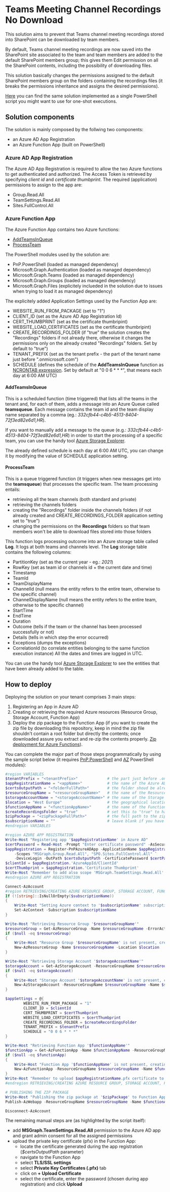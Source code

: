 # Teams Meeting Channel Recordings No Download
This solution aims to prevent that Teams channel meeting recordings stored into SharePoint can be downloaded by team members.

By default, Teams channel meeting recordings are now saved into the SharePoint site associated to the team and team members are added to the default SharePoint members group; this gives them Edit permission on all the SharePoint contents, including the possibility of downloading files.

This solution basically changes the permissions assigned to the default SharePoint members group on the folders containing the recordings files (it breaks the permissions inheritance and assigns the desired permissions).

[Here](https://github.com/JieYuan23/TeamsMeetingRecordingsNoDownload) you can find the same solution implemented as a single PowerShell script you might want to use for one-shot executions.

## Solution components
The solution is mainly composed by the follwing two components:
- an Azure AD App Registration
- an Azure Function App (built on PowerShell)

### Azure AD App Registration
The Azure AD App Registration is required to allow the two Azure functions to get authenticated and authorized. The Access Token is retrieved by specifying *client id* and *certificate thumbprint*.
The required (application) permissions to assign to the app are:
- Group.Read.All
- TeamSettings.Read.All
- Sites.FullControl.All

### Azure Function App
The Azure Function App contains two Azure functions:
- [AddTeamsInQueue](/AddTeamsInQueue)
- [ProcessTeam](/ProcessTeam)

The PowerShell modules used by the solution are:
- PnP.PowerShell (loaded as  managed dependency)
- Microsoft.Graph.Authentication (loaded as  managed dependency)
- Microsoft.Graph.Teams (loaded as  managed dependency)
- Microsoft.Graph.Groups (loaded as  managed dependency)
- Microsoft.Graph.Files (explicitely inclueded in the solution due to issues when trying to load it as managed dependency)

The explicitely added Application Settings used by the Function App are:
- WEBSITE_RUN_FROM_PACKAGE (set to "1")
- CLIENT_ID (set as the Azure AD App Registration Id)
- CERT_THUMBPRINT (set as the certificate thumbripint)
- WEBSITE_LOAD_CERTIFICATES (set as the certificate thumbripint)
- CREATE_RECORDINGS_FOLDER (if "true" the solution creates the "Recordings" folders if not already there, otherwise it changes the permissions only on the already created "Recordings" folders. Set by default to "true")
- TENANT_PREFIX (set as the tenant prefix - the part of the tenant name just before ".onmicrosoft.com")
- SCHEDULE (defines the schedule of the **AddTeamsInQueue** function as [NCRONTAB expression](https://docs.microsoft.com/en-us/azure/azure-functions/functions-bindings-timer?tabs=csharp#ncrontab-expressions). Set by default at "0 0 6 * * *", that means each day at 6:00 AM UTC)

#### AddTeamsInQueue
This is a scheduled function (time triggered) that lists all the teams in the tenant and, for each of them, adds a message into an Azure Queue called **teamsqueue**.
Each message contains the team id and the team display name separated by a comma (eg.: *332cfb44-c4b5-4513-8404-72f3ed82e6d1,HR*).

If you want to manually add a message to the queue (e.g.: *332cfb44-c4b5-4513-8404-72f3ed82e6d1,HR*) in order to start the processing of a specific team, you can use the handy tool [Azure Storage Explorer](https://azure.microsoft.com/en-us/features/storage-explorer/).

The already defined schedule is each day at 6:00 AM UTC, you can change it by modifying the value of SCHEDULE application setting.

#### ProcessTeam
This is a queue triggered function (it triggers when new messages get into the **teamsqueue**) that processes the specific team.
The team processing entails:
- retrieving all the team channels (both standard and private)
- retrieving the channels folders
- creating the "Recordings" folder inside the channels folders (if not already created and CREATE_RECORDINGS_FOLDER application setting set to "true")
- changing the permissions on the **Recordings** folders so that team members won't be able to download files stored into those folders

This function logs processing outcome into an Azure storage table called **Log**. It logs at both teams and channels level.
The **Log** storage table contains the following columns:
- PartitionKey (set as the current year - eg.: *2021*)
- RowKey (set as team id or channels id + the current date and time)
- Timestamp
- TeamId
- TeamDisplayName
- ChannelId (null means the entity refers to the entire team, otherwise to the specific channel)
- ChannelDisplayName (null means the entity refers to the entire team, otherwise to the specific channel)
- StartTime
- EndTime
- Duration
- Outcome (tells if the team or the channel has been processed successfully or not)
- Details (tells in which step the error occurred)
- Exceptions (dumps the exceptions)
- CorrelationId (to correlate entities belonging to the same function execution instance)
All the dates and times are logged in UTC.

You can use the handy tool [Azure Storage Explorer](https://azure.microsoft.com/en-us/features/storage-explorer/) to see the entities that have been already added to the table.

## How to deploy
Deploying the solution on your tenant comprises 3 main steps:
1. Registering an App in Azure AD
2. Creating or retrieving the required Azure resources (Resource Group, Storage Account, Function App)
3. Deploy the zip package to the Function App (if you want to create the zip file by downloading this repository, keep in mind the zip file shouldn't contain a root folder but directly the contents; once downloaded assure you extract and re-zip the contents properly. [Zip deployment for Azure Functions](https://docs.microsoft.com/en-us/azure/azure-functions/deployment-zip-push)).

You can complete the major part of those steps programmatically by using the sample script below (it requires [PnP.PowerShell](https://pnp.github.io/powershell/) and [AZ](https://docs.microsoft.com/en-us/powershell/azure/new-azureps-module-az) PowerShell modules):
```powershell
#region VARIABLES
$tenantPrefix = "<tenantPrefix>"             # the part just before .onmicrosoft.com, e.g.: contoso
$appRegistrationName = "<appName>"           # the name of the Azure AD app registration
$certsOutputPath = "<folderFullPath>"        # the folder shoud be already existing, e.g.: c:\cert
$resourceGroupName = "<resourceGroupName>"   # the name of the Resource Group in which the resources will be created, if it doesn't match an existing Resource Group, a new one will be created with this name
$storageAccountName = "<storageAccountName>" # the name of the Storage Account in which the queue and the table will be created, if it doesn't match an existing Storage Account, it will be crated
$location = "West Europe"                    # the geographical location used for creating the resources
$functionAppName = "<functionAppName>"       # the name of the Function App
$createRecordingsFolder = "true"             # set this to "true" to have the script pre-create the Recordings folders if not already there
$zipPackage = "<zipPackageFullPath>"         # the full path to the zip file, e.g.: c:\package\file.zip
$subscriptionName = ""                       # leave blank if you have juts one subscription, otherwise specify which subscription you want to use
#endregion VARIABLES

#region AZURE APP REGISTRATION
Write-Host "Registering app '$appRegistrationName' in Azure AD"
$certPassword = Read-Host -Prompt "Enter certificate password" -AsSecureString
$appRegistration = Register-PnPAzureADApp -ApplicationName $appRegistrationName -Tenant "$tenantPrefix.onmicrosoft.com" -Store CurrentUser `
    -Scopes "MSGraph.Group.Read.All", "SPO.Sites.FullControl.All" `
    -DeviceLogin -OutPath $certsOutputPath -CertificatePassword $certPassword
$clientId = $appRegistration.'AzureAppId/ClientId'
$certThumbprint = $appRegistration.'Certificate Thumbprint'
Write-Host "Remember to add also scope 'MSGraph.TeamSettings.Read.All' to app '$appRegistrationName' and grant admin consent for those permissions" -ForegroundColor Yellow
#endregion AZURE APP REGISTRATION

Connect-AzAccount
#region RETRIEVING/CREATING AZURE RESOURCE GROUP, STORAGE ACCOUNT, FUNCTION APP
If (![string]::IsNullOrEmpty($subscriptionName))
{
    Write-Host "Setting Azure context to '$subscriptionName' subscription"
    Set-AzContext -Subscription $subscriptionName
}

Write-Host "Retrieving Resource Group '$resourceGroupName'"
$resourceGroup = Get-AzResourceGroup -Name $resourceGroupName -ErrorAction SilentlyContinue
if ($null -eq $resourceGroup)
{
    Write-Host "Resource Group '$resourceGroupName' is not present, creating it"
    New-AzResourceGroup -Name $resourceGroupName -Location $location
}

Write-Host "Retrieving Storage Account '$storageAccountName'"
$storageAccount = Get-AzStorageAccount -ResourceGroupName $resourceGroupName | ? {$_.StorageAccountName -eq $storageAccountName}
if ($null -eq $storageAccount)
{
    Write-Host "Storage Account '$storageAccountName' is not present, creating it"
    New-AzStorageAccount -ResourceGroupName $resourceGroupName -Name $storageAccountName -Location $location -SkuName Standard_LRS -Kind Storage
}

$appSettings = @{
        WEBSITE_RUN_FROM_PACKAGE = "1"
        CLIENT_ID = $clientId
        CERT_THUMBPRINT = $certThumbprint
        WEBSITE_LOAD_CERTIFICATES = $certThumbprint
        CREATE_RECORDINGS_FOLDER = $createRecordingsFolder
        TENANT_PREFIX = $tenantPrefix
        SCHEDULE = "0 0 6 * * *"
}

Write-Host "Retrieving Function App '$functionAppName'"
$functionApp = Get-AzFunctionApp -Name $functionAppName -ResourceGroupName $resourceGroupName -ErrorAction SilentlyContinue
if ($null -eq $functionApp)
{
    Write-Host "Function App '$functionAppName' is not present, creating it"
    New-AzFunctionApp -ResourceGroupName $resourceGroupName -Name $functionAppName -Location $location -Runtime PowerShell -OSType Windows -RuntimeVersion 7.0 -FunctionsVersion 3 -StorageAccountName $storageAccountName -AppSetting $appSettings
}
Write-Host "Remember to upload $appRegistrationName.pfx certificate to the Function App '$functionAppName'" -ForegroundColor Yellow
#endregion RETRIEVING/CREATING AZURE RESOURCE GROUP, STORAGE ACCOUNT, FUNCTION APP

# PUBLISHING THE ZIP PACKAGE
Write-Host "Publishing the zip package at '$zipPackage' to Function App '$functionAppName'"
Publish-AzWebapp -ResourceGroupName $resourceGroupName -Name $functionAppName -ArchivePath $zipPackage

Disconnect-AzAccount
```
The remaining manual steps are (as highlighted by the script itself):
- add **MSGraph.TeamSettings.Read.All** permission to the Azure AD app and grant admin consent for all the assigned permissions
- upload the private key certificate (pfx) in the Function App:
    - locate the certificate generated during the app registration (*$certsOutputPath* parameter)
    - navigate to the Function App
    - select **TLS/SSL settings**
    - select **Private Key Certificates (.pfx)** tab
    - click on **+ Upload Certificate**
    - select the certificate, enter the password (chosen during app registration) and click **Upload**

